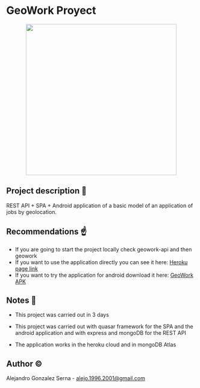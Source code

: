 # GeoWork Proyect

<p align="center">
  <img  src="https://res.cloudinary.com/dlqmpatgu/image/upload/v1606458071/5fc09a749dd9f_1606458041_5fc09a749dd49_qjkzz9.png" | width=400 />
</p>

## Project description :page_facing_up:

REST API + SPA + Android application of a basic model of an application of jobs by geolocation.

## Recommendations :point_up:

* If you are going to start the project locally check geowork-api and then geowork
* If you want to use the application directly you can see it here: [Heroku page link](https://geowork.herokuapp.com/)
* If you want to try the application for android download it here: [GeoWork APK](https://github.com/alejogonza/geowork/blob/main/geowork/GeoWork.apk)
## Notes :notebook_with_decorative_cover:

* This project was carried out in 3 days

* This project was carried out with quasar framework for the SPA and the android application and with express and mongoDB for the REST API

* The application works in the heroku cloud and in mongoDB Atlas
## Author :copyright:

Alejandro Gonzalez Serna - alejo.1996.2001@gmail.com
